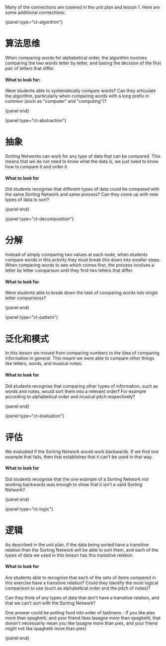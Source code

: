 Many of the connections are covered in the unit plan and lesson 1. Here are some additional connections:

{panel type="ct-algorithm"}

# 算法思维

When comparing words for alphabetical order, the algorithm involves comparing the two words letter by letter, and basing the decision of the first pair of letters that differ.

#### What to look for:

Were students able to systematically compare words? Can they articulate the algorithm, particularly when comparing words with a long prefix in common (such as "computer" and "computing")?

{panel end}

{panel type="ct-abstraction"}

# 抽象

Sorting Networks can work for any type of data that can be compared. This means that we do not need to know what the data is, we just need to know how to compare it and order it.

#### What to look for

Did students recognise that different types of data could be compared with the same Sorting Network and same process? Can they come up with new types of data to sort?

{panel end}

{panel type="ct-decomposition"}

# 分解

Instead of simply comparing two values at each node, when students compare words in this activity they must break this down into smaller steps. When comparing words to see which comes first, the process involves a letter by letter comparison until they find two letters that differ.

#### What to look for

Were students able to break down the task of comparing words into single letter comparisons?

{panel end}

{panel type="ct-pattern"}

# 泛化和模式

In this lesson we moved from comparing numbers to the idea of comparing information in general. This meant we were able to compare other things like letters, words, and musical notes.

#### What to look for

Did students recognise that comparing other types of information, such as words and notes, would sort them into a relevant order? For example according to alphabetical order and musical pitch respectively?

{panel end}

{panel type="ct-evaluation"}

# 评估

We evaluated if the Sorting Network would work backwards. If we find one example that fails, then that establishes that it can't be used in that way.

#### What to look for

Did students recognise that the one example of a Sorting Network not working backwards was enough to show that it isn't a valid Sorting Network?

{panel end}

{panel type="ct-logic"}

# 逻辑

As described in the unit plan, if the data being sorted have a transitive relation then the Sorting Network will be able to sort them, and each of the types of data we used in this lesson has this transitive relation.

#### What to look for

Are students able to recognise that each of the sets of items compared in this exercise have a transitive relation? Could they identify the most logical comparison to use (such as alphabetical order and the pitch of notes)?

Can they think of any types of data that don’t have a transitive relation, and that we can’t sort with the Sorting Network?

One answer could be putting food into order of tastiness - If you like pies more than spaghetti, and your friend likes lasagne more than spaghetti, that doesn’t necessarily mean you like lasagne more than pies, and your friend might not like spaghetti more than pies!

{panel end}